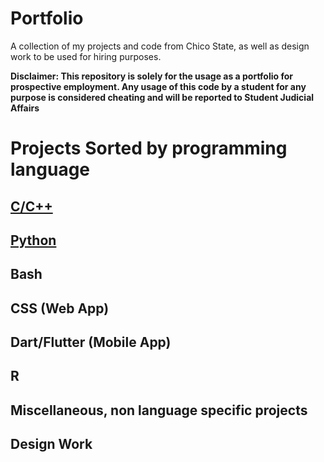 # Portfolio
A collection of my projects and code from Chico State, as well as design work to be used for hiring purposes.

**Disclaimer: This repository is solely for the usage as a portfolio for prospective employment. Any usage of this code by a student for any purpose is considered cheating and will be reported to Student Judicial Affairs**

# Projects Sorted by programming language

## [C/C++](https://github.com/a-ddollar-cs/Portfolio/tree/main/C%2B%2B)

## [Python](https://github.com/a-ddollar-cs/Portfolio/tree/main/Python)

## Bash

## CSS (Web App)

## Dart/Flutter (Mobile App)

## R

## Miscellaneous, non language specific projects

## Design Work


